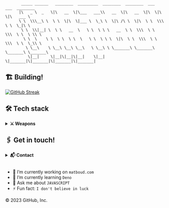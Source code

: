                
           _____ ______   ________  _________  ________  ________  ___  ___  ________     
          |\   _ \  _   \|\   __  \|\___   ___\\   __  \|\   __  \|\  \|\  \|\   ___ \    
          \ \  \\\__\ \  \ \  \|\  \|___ \  \_\ \  \|\ /\ \  \|\  \ \  \\\  \ \  \_|\ \   
           \ \  \\|__| \  \ \   __  \   \ \  \ \ \   __  \ \  \\\  \ \  \\\  \ \  \ \\ \  
            \ \  \    \ \  \ \  \ \  \   \ \  \ \ \  \|\  \ \  \\\  \ \  \\\  \ \  \_\\ \ 
             \ \__\    \ \__\ \__\ \__\   \ \__\ \ \_______\ \_______\ \_______\ \_______\
              \|__|     \|__|\|__|\|__|    \|__|  \|_______|\|_______|\|_______|\|_______|




## <strong> 🏗️ Building! </strong>
[![GitHub Streak](https://streak-stats.demolab.com?user=matboud&theme=highcontrast&hide_border=true&border_radius=25&date_format=j%2Fn%5B%2FY%5D&mode=weekly&card_width=600)](https://git.io/streak-stats)

## <strong> 🛠️ Tech stack </strong>
<details>
  <summary>
   <strong>⚔️ Weapons</strong>
 </summary>

![JavaScript](https://img.shields.io/badge/-JavaScript-black?style=flat-square&logo=javascript)
![TypeScript](https://img.shields.io/badge/-TypeScript-white?style=flat-square&logo=typescript)
![React](https://img.shields.io/badge/-React-black?style=flat-square&logo=react)
![Gatsby](https://img.shields.io/badge/-Gatsby-663399?style=flat-square&logo=gatsby)
![Next.js](https://img.shields.io/badge/-Next.js-black?style=flat-square&logo=nextjs)
![Redux](https://img.shields.io/badge/-Redux-593D88?style=flat-square&logo=redux)
![Tailwind](https://img.shields.io/badge/-Tailwind_CSS-white?style=flat-square&logo=tailwind-css)
![StyledComponents](https://img.shields.io/badge/-Styled--components-DB7093?style=flat-square&logo=styled-components&logoColor=white)
![MaterialUI](https://img.shields.io/badge/-Material_UI-0081CB?style=flat-square&logo=material-ui)
![Nodejs](https://img.shields.io/badge/-NodeJS-green?style=flat-square&logo=node-js)
![Express](https://img.shields.io/badge/-express-404D59?style=flat-square&logo=Express)
![MongoDB](https://img.shields.io/badge/-MongoDB-black?style=flat-square&logo=mongodb)
![GraphQL](https://img.shields.io/badge/-GraphQL-E10098?style=flat-square&logo=graphql)
![Apollo GraphQL](https://img.shields.io/badge/-Apollo%20GraphQL-311C87?style=flat-square&logo=apollo-graphql)
![Apollo GraphQL](https://img.shields.io/badge/-PostgreSQL-316192?style=flat-square&logo=postgresql)
![Git](https://img.shields.io/badge/-Git-black?style=flat-square&logo=git)
![GitHub](https://img.shields.io/badge/-GitHub-181717?style=flat-square&logo=github)
![GitLab](https://img.shields.io/badge/-GitLab-FCA121?style=flat-square&logo=gitlab)

![Heroku](https://img.shields.io/badge/-Heroku-430098?style=flat-square&logo=heroku)
![Heroku](https://img.shields.io/badge/-Netlify-00C7B7?style=flat-square&logo=netlify&logoColor=white)
![AMAZON AWS](https://img.shields.io/badge/-Amazon_AWS-232F3E?style=flat-square&logo=amazon-aws&logoColor=orange)
![Google Cloud](https://img.shields.io/badge/-Google_Cloud-4285F4?style=flat-square&logo=google-cloud&logoColor=white)
![Microsoft Azur](https://img.shields.io/badge/-Microsoft_Azure-0089D6?style=flat-square&logo=microsoft-azure&logoColor=white)

</details>


## <strong> 🖇️ Get in touch!</strong>
<details>
  <summary>
   <strong> 📬 Contact</strong>
 </summary>
[![Linkedin Badge](https://img.shields.io/badge/-MATBOUD-blue?style=flat-square&logo=Linkedin&logoColor=white&link=https://www.linkedin.com/in/matboud/)](https://www.linkedin.com/in/matboud/)
[![Email Badge](https://img.shields.io/badge/Email-MATBOUD-gray?style=flat-square&logo=Mail.Ru&logoColor=white)](mailto:contact@matboud.com)
[![Instagram Badge](https://img.shields.io/badge/-AMINE.MATBOUD-da425b?style=flat-square&logo=instagram&logoColor=white&link=https://www.instagram.com/amine.matboud/)](https://www.instagram.com/amine.matboud/)
</details>

##

- 🔭 I’m currently working on `matboud.com`
- 🌱 I’m currently learning `Deno`
- 💬 Ask me about `JAVASCRIPT`
- ⚡ Fun fact: `I don't believe in luck`

© 2023 GitHub, Inc.
 
<!--
**matboud/matboud** is a ✨ _special_ ✨ repository because its `README.md` (this file) appears on your GitHub profile.

Here are some ideas to get you started:

 _____ ______   ________  _________  ________  ________  ___  ___  ________     
|\   _ \  _   \|\   __  \|\___   ___\\   __  \|\   __  \|\  \|\  \|\   ___ \    
\ \  \\\__\ \  \ \  \|\  \|___ \  \_\ \  \|\ /\ \  \|\  \ \  \\\  \ \  \_|\ \   
 \ \  \\|__| \  \ \   __  \   \ \  \ \ \   __  \ \  \\\  \ \  \\\  \ \  \ \\ \  
  \ \  \    \ \  \ \  \ \  \   \ \  \ \ \  \|\  \ \  \\\  \ \  \\\  \ \  \_\\ \ 
   \ \__\    \ \__\ \__\ \__\   \ \__\ \ \_______\ \_______\ \_______\ \_______\
    \|__|     \|__|\|__|\|__|    \|__|  \|_______|\|_______|\|_______|\|_______|
                                                                                
                                                                                
                                                                                

- 🔭 I’m currently working on ...
- 🌱 I’m currently learning ...
- 👯 I’m looking to collaborate on ...
- 🤔 I’m looking for help with ...
- 💬 Ask me about ...
- 📫 How to reach me: ...
- 😄 Pronouns: ...
- ⚡ Fun fact: ...
-->
